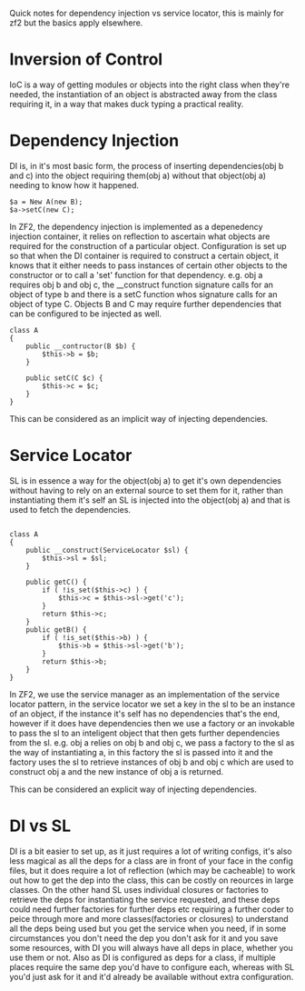 Quick notes for dependency injection vs service locator, this is mainly for zf2 but the basics apply elsewhere.

Inversion of Control
===
IoC is a way of getting modules or objects into the right class when they're needed, the instantiation of an object is abstracted away from the class requiring it, in a way that makes duck typing a practical reality.

Dependency Injection
===

DI is, in it's most basic form, the process of inserting dependencies(obj b and c) into the object requiring them(obj a) without that object(obj a) needing to know how it happened.
~~~~~~~~~~~~~~~~~~~~~
$a = New A(new B);
$a->setC(new C);
~~~~~~~~~~~~~~~~~~~~~


In ZF2, the dependency injection is implemented as a depenedency injection container, it relies on reflection to ascertain what objects are required for the construction of a particular object. Configuration is set up so that when the DI container is required to construct a certain object, it knows that it either needs to pass instances of certain other objects to the constructor or to call a 'set' function for that dependency. e.g. obj a requires obj b and obj c, the __construct function signature calls for an object of type b and there is a setC function whos signature calls for an object of type C.
Objects B and C may require further dependencies that can be configured to be injected as well.

~~~~~~~~~~~~~~~~~~~~~
class A
{
	public __contructor(B $b) {
		$this->b = $b;
	}

	public setC(C $c) {
		$this->c = $c;
	}
}
~~~~~~~~~~~~~~~~~~~~~

This can be considered as an implicit way of injecting dependencies.

Service Locator
===

SL is in essence a way for the object(obj a) to get it's own dependencies without having to rely on an external source to set them for it, rather than instantiating them it's self an SL is injected into the object(obj a) and that is used to fetch the dependencies.

~~~~~~~~~~~~~~~~~~~~~

class A
{
	public __construct(ServiceLocator $sl) {
		$this->sl = $sl;
	}

	public getC() {
		if ( !is_set($this->c) ) {
			$this->c = $this->sl->get('c');
		}
		return $this->c;
	}
	public getB() {
		if ( !is_set($this->b) ) {
			$this->b = $this->sl->get('b');
		}
		return $this->b;
	}
}

~~~~~~~~~~~~~~~~~~~~~



In ZF2, we use the service manager as an implementation of the service locator pattern, in the service locator we set a key in the sl to be an instance of an object, if the instance it's self has no dependencies that's the end, however if it does have dependencies then we use a factory or an invokable to pass the sl to an inteligent object that then gets further dependencies from the sl. e.g. obj a relies on obj b and obj c, we pass a factory to the sl as the way of instantiating a, in this factory the sl is passed into it and the factory uses the sl to retrieve instances of obj b and obj c which are used to construct obj a and the new instance of obj a is returned.

This can be considered an explicit way of injecting dependencies.

DI vs SL
===

DI is a bit easier to set up, as it just requires a lot of writing configs, it's also less magical as all the deps for a class are in front of your face in the config files, but it does require a lot of reflection (which may be cacheable) to work out how to get the dep into the class, this can be costly on reources in large classes. 
On the other hand SL uses individual closures or factories to retrieve the deps for instantiating the service requested, and these deps could need further factories for further deps etc requiring a further coder to peice through more and more classes(factories or closures) to understand all the deps being used but you get the service when you need, if in some circumstances you don't need the dep you don't ask for it and you save some resources, with DI you will always have all deps in place, whether you use them or not. 
Also as DI is configured as deps for a class, if multiple places require the same dep you'd have to configure each, whereas with SL you'd just ask for it and it'd already be available without extra configuration.

